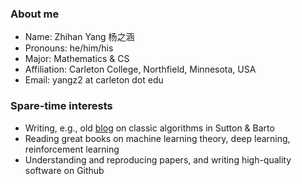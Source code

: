 ### About me

- Name: Zhihan Yang 杨之涵
- Pronouns: he/him/his
- Major: Mathematics & CS
- Affiliation: Carleton College, Northfield, Minnesota, USA
- Email: yangz2 at carleton dot edu

### Spare-time interests

- Writing, e.g., old [blog](https://zhihanyang2022.github.io/rl) on classic algorithms in Sutton & Barto
- Reading great books on machine learning theory, deep learning, reinforcement learning
- Understanding and reproducing papers, and writing high-quality software on Github
